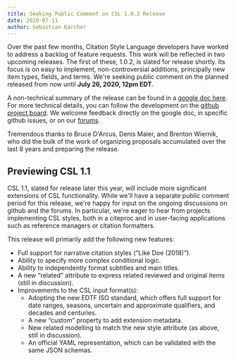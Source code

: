 ```yaml
---
title: Seeking Public Comment on CSL 1.0.2 Release
date: 2020-07-11
author: Sebastian Karcher
---
```


Over the past few months, Citation Style Language developers have worked to address a backlog of feature requests. This work will be reflected in two upcoming releases. The first of these, 1.0.2, is slated for release shortly. Its focus is on easy to implement, non-controversial additions, principally new item types, fields, and terms. We're seeking public comment on the planned released from now until **July 26, 2020, 12pm EDT**.

A non-technical summary of the release can be found in a [google doc here](https://docs.google.com/document/d/1wY1cOOamDYYh8VNW7h_uleqieBDGOa_LYsRiVdQy1RI/edit#heading=h.wsywjzy5t4j6). For more technical details, you can follow the development on the [github project board](https://github.com/orgs/citation-style-language/projects/3). We welcome feedback directly on the google doc, in specific github issues, or on our [forums](https://discourse.citationstyles.org/).

Tremendous thanks to Bruce D'Arcus, Denis Maier, and Brenton Wiernik, who did the bulk of the work of organizing proposals accumulated over the last 8 years and preparing the release.

## Previewing CSL 1.1
CSL 1.1, slated for release later this year, will include more significant extensions of CSL functionality. While we'll have a separate public comment period for this release, we're happy for input on the ongoing discussions on github and the forums. In particular, we're eager to hear from projects implementing CSL styles, both in a citeproc and in user-facing applications such as reference managers or citation formatters.

This release will primarily add the following new features:
- Full support for narrative citation styles (“Like Doe (2018)”).
- Ability to specify more complex conditional logic.
- Ability to independently format subtitles and main titles.
- A new “related” attribute to express related reviewed and original items (still in discussion).
- Improvements to the CSL input format(s):
  - Adopting the new EDTF ISO standard, which offers full support for date ranges, seasons, uncertain and approximate qualifiers, and decades and centuries.
  - A new “custom” property to add extension metadata.
  - New related modelling to match the new style attribute (as above, still in discussion).
  - An official YAML representation, which can be validated with the same JSON schemas.
